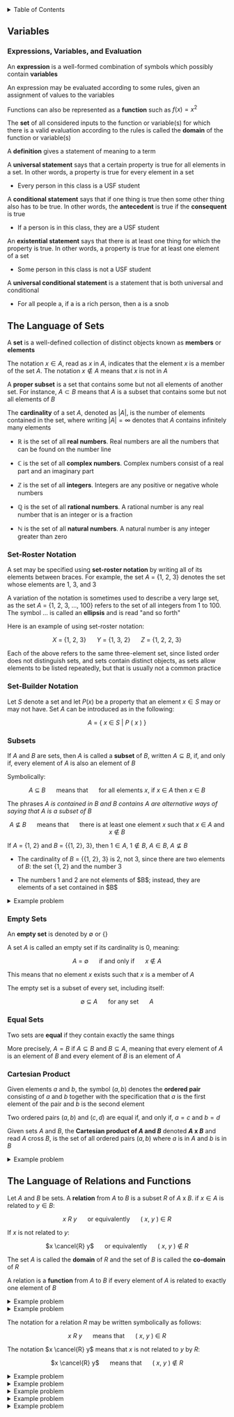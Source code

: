 <details>
<summary>Table of Contents</summary>
<ol>
  <li>
    <a href='#variables'>Variables</a>
  </li>
  <li>
    <a href='#the-language-of-sets'>The Language of Sets</a>
  </li>
  <li>
    <a href='#the-language-of-relations-and-functions'>The Language of Relations and Functions</a>
  </li>
</ol>
</details>

## Variables
### Expressions, Variables, and Evaluation
An <strong>expression</strong> is a well-formed combination of symbols which possibly contain <strong>variables</strong>

An expression may be evaluated according to some rules, given an assignment of values to the variables

Functions can also be represented as a <strong>function</strong> such as $f(x) = x^2$

The <strong>set</strong> of all considered inputs to the function or variable(s) for which there is a valid evaluation according to the rules is called the <strong>domain</strong> of the function or variable(s)

A <strong>definition</strong> gives a statement of meaning to a term

A <strong>universal statement</strong> says that a certain property is true for all elements in a set. In other words, a property is true for every element in a set
<ul>
  <li>Every person in this class is a USF student</li>
</ul>

A <strong>conditional statement</strong> says that if one thing is true then some other thing also has to be true. In other words, the <strong>antecedent</strong> is true if the <strong>consequent</strong> is true
<ul>
  <li>If a person is in this class, they are a USF student</li>
</ul>

An <strong>existential statement</strong> says that there is at least one thing for which the property is true. In other words, a property is true for at least one element of a set
<ul>
  <li>Some person in this class is not a USF student</li>
</ul>

A <strong>universal conditional statement</strong> is a statement that is both universal and conditional
<ul>
  <li>For all people a, if a is a rich person, then a is a snob</li>
</ul>  

## The Language of Sets
A <strong>set</strong> is a well-defined collection of distinct objects known as <strong>members</strong> or <strong>elements</strong>

The notation $x \in A$, read as $x$ in $A$, indicates that the element $x$ is a member of the set $A$. The notation $x \notin A$ means that $x$ is not in $A$

A <strong>proper subset</strong> is a set that contains some but not all elements of another set. For instance, $A \subset B$ means that $A$ is a subset that contains some but not all elements of $B$

The <strong>cardinality</strong> of a set $A$, denoted as $|A|$, is the number of elements contained in the set, where writing $|A| = \infty$ denotes that $A$ contains infinitely many elements

<ul>
  <li>
  
  $\mathbb{R}$ is the set of all <strong>real numbers</strong>. Real numbers are all the numbers that can be found on the number line</li>
  <li>
  
  $\mathbb{C}$ is the set of all <strong>complex numbers</strong>. Complex numbers consist of a real part and an imaginary part</li>
  <li>
  
  $\mathbb{Z}$ is the set of all <strong>integers</strong>. Integers are any positive or negative whole numbers</li>
  <li>
  
  $\mathbb{Q}$ is the set of all <strong>rational numbers</strong>. A rational number is any real number that is an integer or is a fraction</li>
  <li>
  
  $\mathbb{N}$ is the set of all <strong>natural numbers</strong>. A natural number is any integer greater than zero</li>
</ul>  

### Set-Roster Notation
A set may be specified using <strong>set-roster notation</strong> by writing all of its elements between braces. For example, the set $A$ = &#123;1, 2, 3&#125; denotes the set whose elements are 1, 3, and 3

A variation of the notation is sometimes used to describe a very large set, as the set $A$ = &#123;1, 2, 3, ..., 100&#125; refers to the set of all integers from 1 to 100. The symbol ... is called an <strong>ellipsis</strong> and is read "and so forth"

Here is an example of using set-roster notation:

<div align="center">

$X$ = &#123;1, 2, 3&#125; $\quad$ $Y$ = &#123;1, 3, 2&#125; $\quad$ $Z$ = &#123;1, 2, 2, 3&#125;
</div>

Each of the above refers to the same three-element set, since listed order does not distinguish sets, and sets contain distinct objects, as sets allow elements to be listed repeatedly, but that is usually not a common practice

### Set-Builder Notation
Let $S$ denote a set and let $P(x)$ be a property that an element $x \in S$ may or may not have. Set $A$ can be introduced as in the following:

<div align="center">

$A$ = &#123; $x$ $\in$ $S$ $|$ $P$ $($ $x$ $)$ &#125;
</div>

### Subsets
If $A$ and $B$ are sets, then $A$ is called a <strong>subset</strong> of $B$, written $A \subseteq B$, if, and only if, every element of $A$ is also an element of $B$

Symbolically:

<div align="center">

$A$ $\subseteq$ $B$ $\quad$ means that $\quad$ for all elements $x$, if $x$ $\in$ $A$ then $x$ $\in$ $B$ 
</div>

The phrases <em> $A$ is contained in $B$ and $B$ contains $A$ are alternative ways of saying that $A$ is a subset of $B$ </em>

<div align="center">

$A$ $\nsubseteq$ $B$ $\quad$ means that $\quad$ there is at least one element $x$ such that $x$ $\in$ $A$ and $x$ $\notin$ $B$
</div>

If $A$ = &#123;1, 2&#125; and $B$ = &#123;&#123;1, 2&#125;, 3&#125;, then $1 \in A$, $1 \notin B$, $A \in B$, $A \nsubseteq B$
<ul>
  <li>
  
  The cardinality of $B$ = &#123;&#123;1, 2&#125;, 3&#125; is 2, not 3, since there are two elements of $B$: the set &#123;1, 2&#125; and the number 3</li>
  <li>The numbers 1 and 2 are not elements of $B$; instead, they are elements of a set contained in $B$</li>
</ul>  

<details>
    <summary>Example problem</summary>

<ol type="a">
  <li>Is $2 \in$ &#123;1, 2, 3&#125;</li>
  <li>Is &#123;3&#125; $\subseteq$ &#123;3&#125;</li>
  <li>Is &#123;1, 2&#125; $\in$ &#123;1, 2, 3&#125;</li>
  <li>Is &#123;2&#125; $\in$ &#123;&#123;1&#125;, &#123;2&#125;, &#123;3&#125;&#125;</li>
  <li>Is $1 \in$ &#123;&#123;1&#125;, 2, 3&#125;</li>
  <li>Is &#123;2&#125; $\subseteq$ &#123;1, 2, 3&#125;</li>
  <li>Is &#123;1, 3&#125; $\subseteq$ &#123;1, 2, 3&#125;</li>
  <li>Is $2 \in$ &#123;&#123;1&#125;, &#123;2&#125;, &#123;3&#125;&#125;</li>
  <li>Is &#123;3&#125; $\subseteq$ &#123;1, 2, 3&#125;</li>
  <li>Is $2 \in$ &#123;&#123;2&#125;, 3&#125;</li>
</ol>  
<ul>  
  <details>
    <summary>Solution</summary>
<ol type="a">
  <li>Yes, the element 2 is indeed in the set</li>
  <li>Yes, &#123;3&#125; is a subset of itself because all of the elements in the set, 3, are within itself</li>
  <li>No, &#123;1, 2&#125; is a set and there is no element in &#123;1, 2, 3&#125; that is a set</li>
  <li>Yes, &#123;2&#125; is an element in the set since there an element in the set which contains the &#123;2&#125; set</li>
  <li>No, 1 is not an element in the set. An element of the set is &#123;1&#125;, not 1</li>
  <li>Yes, &#123;2&#125; is a subset of the set</li>
  <li>Yes, both elements in this set, &#123;1, 3&#125;, can be found in this set, &#123;1, 2, 3&#125;</li>
  <li>No, 2 is not an element of the set since the elements of the set are other sets</li>
  <li>Yes, &#123;3&#125; is a subset of the set since the set &#123;3&#125; is a subset of the larger set, since the large set has an element with the value 3</li>
  <li>No, 2 is not an element of the set; however, &#123;2&#125; is an element of the set</li>
</ol>
</details>
</ul>  
</details>

### Empty Sets
An <strong>empty set</strong> is denoted by $\emptyset$ or &#123;&#125;

A set $A$ is called an empty set if its cardinality is 0, meaning:

<div align="center">

$A$ = $\emptyset$ $\quad$ if and only if $\quad$ $x$ $\notin$ $A$
</div>

This means that no element $x$ exists such that $x$ is a member of $A$

The empty set is a subset of every set, including itself:

<div align="center">

$\emptyset$ $\subseteq$ $A$ $\quad$ for any set $\quad$ $A$
</div>

### Equal Sets
Two sets are <strong>equal</strong> if they contain exactly the same things

More precisely, $A = B$ if $A \subseteq B$ and $B \subseteq A$, meaning that every element of $A$ is an element of $B$ and every element of $B$ is an element of $A$

### Cartesian Product
Given elements $a$ and $b$, the symbol $(a, b)$ denotes the <strong>ordered pair</strong> consisting of $a$ and $b$ together with the specification that $a$ is the first element of the pair and $b$ is the second element

Two ordered pairs $(a, b)$ and $(c, d)$ are equal if, and only if, $a = c$ and $b = d$

Given sets $A$ and $B$, the <strong>Cartesian product of $A$ and $B$</strong> denoted <strong>$A$ x $B$</strong> and read $A$ cross $B$, is the set of all ordered pairs $(a, b)$ where $a$ is in $A$ and $b$ is in $B$

<details>
    <summary>Example problem</summary>

Let $A$ = &#123;1, 2, 3&#125; and $B$ = &#123;u, v&#125;
<ol type="a">
  <li>Find $A$ x $B$</li> 
  <li>Find $B$ x $B$</li>
</ol>  
<ul>  
  <details>
    <summary>Solution</summary>
<ol type="a">
  <li>$A$ x $B$ = &#123;(1, u), (2, u), (3, u), (1, v), (2, v), (3, v)&#125;</li>
  <li>$B$ x $B$ = &#123;(u, u), (u, v), (v, u), (v, v)&#125;</li>
</ol>  
</details>
</ul>  
</details>

## The Language of Relations and Functions
Let $A$ and $B$ be sets. A <strong>relation</strong> from $A$ to $B$ is a subset $R$ of $A$ x $B$. if $x \in A$ is related to $y \in B$:

<div align="center">

$x$ $R$ $y$ $\quad$ or equivalently $\quad$ $($ $x$, $y$ $)$ $\in$ $R$
</div>

If $x$ is not related to $y$:

<div align="center">

$x \cancel{R} y$ $\quad$ or equivalently $\quad$ $($ $x$, $y$ $)$ $\notin$ $R$
</div>

The set $A$ is called the <strong>domain</strong> of $R$ and the set of $B$ is called the <strong>co-domain</strong> of $R$

A relation is a <strong>function</strong> from $A$ to $B$ if every element of $A$ is related to exactly one element of $B$

<details>
    <summary>Example problem</summary>

Let $A$ = {$-3, 0, 3$} and $B$ = {$t, u, v, w$}. Define a function $F$: $A \rightarrow B$ by the following arrow diagram

<ol type="a">
  <li>
  
  What are the domain and co-domain of $F$?</li>
  <li>

  What is $F(-3), F(0), F(3)$?
</ol>

<img src="Images/Example Problems/Problem 1.png" alt="Problem 1">
<ul>  
  <details>
    <summary>Solution</summary>

<ol type="a">
  <li>
  
  Domain of $F = ${$-3, 0, 3$}<br />
  Co-domain of $F = ${$t, u, v, w$}</li>
  <li>

  $F(-3) = u$<br />
  $F(0) = w$<br />
  $F(3) = u$</li>
</details>
</ul>  
</details>

<details>
    <summary>Example problem</summary>

Let $A$ = &#123;0, 1, 2&#125; and $B$ = &#123;1, 2, 3&#125; and let's say that an element $x$ in $A$ is related to an element $y$ in $B$ if, and only if, $x$ is less than $y$. Use the notation $x R y$ as a shorthand for the sentence $x$ is related to $y$
<ul>  
  <details>
    <summary>Solution</summary>

0 $R$ 1 $\quad$ since $\quad$ 0 < 1<br />
0 $R$ 2 $\quad$ since $\quad$ 0 < 2<br />
0 $R$ 3 $\quad$ since $\quad$ 0 < 3<br />
1 $\cancel{R}$ 1 $\quad$ since $\quad$ 1 $\cancel{<}$ 1<br />
1 $R$ 2 $\quad$ since $\quad$ 1 < 2<br />
1 $R$ 3 $\quad$ since $\quad$ 1 < 3<br />
2 $\cancel{R}$ 1 $\quad$ since $\quad$ 2 $\cancel{<}$ 1<br />
2 $\cancel{R}$ 2 $\quad$ since $\quad$ 2 $\cancel{<}$ 2<br />
2 $R$ 3 $\quad$ since $\quad$ 2 < 3<br /><br />

$R$ = &#123;(0, 1), (0, 2), (0, 3), (1, 2), (1, 3), (2, 3)&#125;
</details>
</ul>  
</details>

The notation for a relation $R$ may be written symbolically as follows:
<div align="center">

$x$ $R$ $y$ $\quad$ means that $\quad$ $($ $x$, $y$ $)$ $\in$ $R$
</div>

The notation $x \cancel{R} y$ means that $x$ is not related to $y$ by $R$:
<div align="center">

$x \cancel{R} y$ $\quad$ means that $\quad$ $($ $x$, $y$ $)$ $\notin$ $R$
</div>

<details>
    <summary>Example problem</summary>

Let $C = D$ = &#123;-3, -2, -1, 1, 2, 3&#125; and define a relation $S$ from $C$ to $D$ as follows

<div align="center">

For every $($ $x$, $y$ $)$ $\in$ $C$ x $D$, $($ $x$, $y$ $)$ $\in$ $S$ means that $1$ $/$ $x$ $-$ $1$ $/$ $y$ is an integer
</div>
<ol type="a">
  <li>
  
  Is $2 S 2$<br />
  Is $-1 S -1$<br />
  Is $(3, 3) \in S$<br />
  Is $(3, -3) \in S$</li>
  <li>Write $S$ as a set of ordered pairs</li>
  <li>What is the domain of $S$<br />
  What is the co-domain of $S$</li>
</ol>
<ul>  
  <details>
    <summary>Solution</summary>

<ol type="a">
  <li>
  
  $1/2 - 1/2 = 0$, which is an integer. So $2 S 2$<br />
  $-1/2 + 1/2 = 0$, which is an integer. So $-1 S -1$<br />
  $1/3 - 1/3 = 0$, which is an integer. So $(3, 3) \in S$<br />
  $1/3 + 1/3 = 2/3$, which is not an integer. So $(3, -3) \in S$</li>
  <li>
  
  $S$ = &#123;(-3, -3), (-2, -2), (-2, 2), (-1, -1), (-1, 1), (1, -1). (1, 1), (2, -2), (2, 2), (3, 3)&#125;</li>
  <li>

  domain of $S$ = &#123;-3, -2, -1, 1, 2, 3&#125;<br />
  co-domain of $S$ = &#123;-3, -2, -1, 1, 2, 3&#125;</li>
</ol>  
</details>
</ul>  
</details>

<details>
    <summary>Example problem</summary>

Let $G$ = &#123;-2, 0, 2&#125; and $H$ = &#123;4, 6, 8&#125; and define a relation $V$ from $G$ to $H$ as follows

<div align="center">

For every $($ $x$, $y$ $)$ $\in$ $G$ x $H$, $($ $x$, $y$ $)$ $\in$ $V$ means that $($ $x$ $-$ $y$ $)$ $/$ $4$ is an integer
</div>
<ol type="a">
  <li>
  
  Is $2 V 6$<br />
  Is $-2 V 8$<br />
  Is $(0, 6) \in V$<br />
  Is $(2, 4) \in V$</li>
  <li>Write $S$ as a set of ordered pairs</li>
  <li>What is the domain of $V$<br />
  What is the co-domain of $V$</li>
</ol>
<ul>  
  <details>
    <summary>Solution</summary>

<ol type="a">
  <li>
  
  $(2 - 6) / 4 = -1$, which is an integer. So $2 V 6$<br />
  $(-2 - 8) / 4 = -10/4$, which is not an integer. So $-2 \cancel{V} 8$<br />
  $(0 - 6) / 4 = -6/4$, which is not an integer. So $(0, 6) \notin V$<br />
  $(2 - 4) / 4 = -2/4$, which is not an integer. So $(2, 4) \notin V$</li>
  <li>
  
  $V$ = &#123;(-2, 6), (0, 4), (0, 8), (2, 6)&#125;</li>
  <li>

  domain of $V$ = &#123;-2, 0, 2&#125;<br />
  co-domain of $V$ = &#123;4, 6, 8&#125;</li>
</ol>  
</details>
</ul>  
</details>

<details>
    <summary>Example problem</summary>

Define a relation $S$ from <strong>$R$</strong> to <strong>$R$</strong> as follows:

<div align="center">

For every $($ $x$, $y$ $)$ $\in$ <strong>$R$</strong> x <strong>$R$</strong>, $($ $x$, $y$ $)$ $\in$ $S$ means that $x$ $\geq$ $y$
</div>

Is $(9, 8) \in S$<br />
  Is $(9, 9) \in S$<br />
  Is $9 S 10$<br />
  Is $(-1) S (-2)$</li>
<ul>  
  <details>
    <summary>Solution</summary>

$9 \geq 8$, so $(9, 8) \in S$<br />
  $9 \geq 9$, so $(9, 9) \in S$<br />
  $9 \cancel{\geq} 8$, so $9 \cancel{S} 10$<br />
  $-1 \geq -2$, so $(-1) S (-2)$
</details>
</ul>  
</details>

<details>
    <summary>Example problem</summary>

Define a relation $R$ from <strong>$R$</strong> to <strong>$R$</strong> as follows:

<div align="center">

For every $($ $x$, $y$ $)$ $\in$ <strong>$R$</strong> x <strong>$R$</strong>, $($ $x$, $y$ $)$ $\in$ $S$ means that $y$ $=$ $x$<sup>2</sup>
</div>
<ol type="a">
  <li>
  
  Is $(6, 36) \in R$<br />
  Is $(36, 6) \in R$<br />
  Is $(-5) R 25$<br />
  Is $25 R (-5)$</li>
</ol>
<ul>  
  <details>
    <summary>Solution</summary>

<ol type="a">
  <li>
  
  $36 = 6^2$, so $(6, 36) \in R$<br />
  $6 \cancel{=} 36^2$, so $(36, 6) \notin R$<br />
  $25=(-5)^2$, so $(-5) R 25$<br />
  $-5 \cancel{=} 25^2$, so $25 \cancel{R} (-5)$</li>
</ol>  
</details>
</ul>  
</details>

<details>
    <summary>Example problem</summary>

Let $A$ = &#123;2, 4&#125; and $B$ = &#123;1, 3, 5&#125; and define relations $U$, $V$, and $W$ from $A$ to $B$ as follows:

For every $(x, y) \in A$ x $B$<br />
$(x, y) \in U$ means that $y - x > 2$,<br />
$(x, y) \in V$ means that $y - 1 = x/2$, and<br />
$W$ = &#123;(2, 5), (4, 1), (2, 3)&#125;
<ul>  
  <details>
    <summary>Solution</summary>

$U$ = &#123;(2, 5)&#125;
$V$ = &#123;(4, 3)&#125;
</details>
</ul>  
</details>
